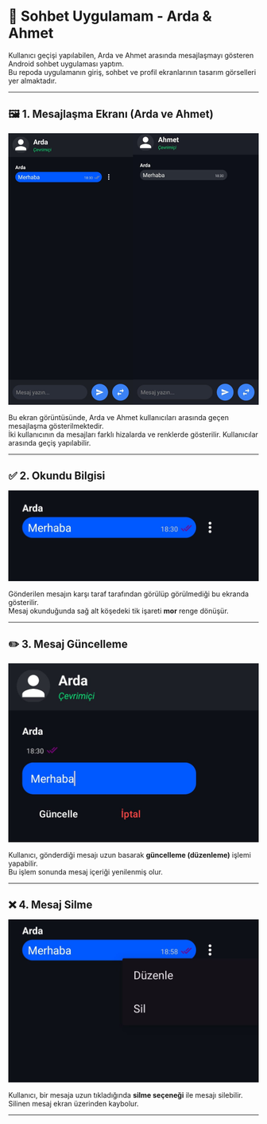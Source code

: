# 📱 Sohbet Uygulamam - Arda & Ahmet

Kullanıcı geçişi yapılabilen, Arda ve Ahmet arasında mesajlaşmayı gösteren Android sohbet uygulaması yaptım.  
Bu repoda uygulamanın giriş, sohbet ve profil ekranlarının tasarım görselleri yer almaktadır.

---

## 🖼️ 1. Mesajlaşma Ekranı (Arda ve Ahmet)

![Mesajlasma](mesajlasma.jpg)

Bu ekran görüntüsünde, Arda ve Ahmet kullanıcıları arasında geçen mesajlaşma gösterilmektedir.  
İki kullanıcının da mesajları farklı hizalarda ve renklerde gösterilir. Kullanıcılar arasında geçiş yapılabilir.

---

## ✅ 2. Okundu Bilgisi

![Okundu](okundu.jpg)

Gönderilen mesajın karşı taraf tarafından görülüp görülmediği bu ekranda gösterilir.  
Mesaj okunduğunda sağ alt köşedeki tik işareti **mor** renge dönüşür.

---

## ✏️ 3. Mesaj Güncelleme

![Guncelleme](guncelleme.jpg)

Kullanıcı, gönderdiği mesajı uzun basarak **güncelleme (düzenleme)** işlemi yapabilir.  
Bu işlem sonunda mesaj içeriği yenilenmiş olur.

---

## ❌ 4. Mesaj Silme

![Silme](silme.jpg)

Kullanıcı, bir mesaja uzun tıkladığında **silme seçeneği** ile mesajı silebilir.  
Silinen mesaj ekran üzerinden kaybolur.

---
